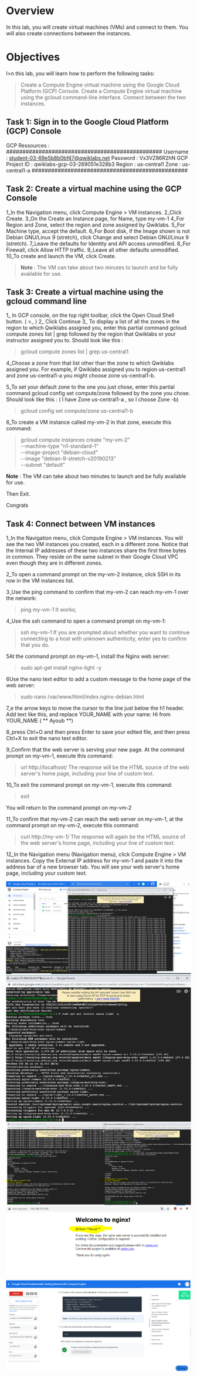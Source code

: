 # Overview
In this lab, you will create virtual machines (VMs) and connect to them. You will also create connections between the instances.

# Objectives
I>n this lab, you will learn how to perform the following tasks:

> Create a Compute Engine virtual machine using the Google Cloud Platform (GCP) Console.
> Create a Compute Engine virtual machine using the gcloud command-line interface.
> Connect between the two instances.

## Task 1: Sign in to the Google Cloud Platform (GCP) Console

GCP Ressources : 
################################################
Username : student-03-69e5b8b0bf47@qwiklabs.net
Password : Vx3VZ86R2hN
GCP Project ID : qwiklabs-gcp-03-269051e328b3
Region : us-central1
Zone : us-central1-a
################################################


## Task 2: Create a virtual machine using the GCP Console

1_In the Navigation menu, click Compute Engine > VM instances.
2_Click Create.
3_On the Create an Instance page, for Name, type my-vm-1
4_For Region and Zone, select the region and zone assigned by Qwiklabs.
5_For Machine type, accept the default.
6_For Boot disk, if the Image shown is not Debian GNU/Linux 9 (stretch), click Change and select Debian GNU/Linux 9 (stretch).
7_Leave the defaults for Identity and API access unmodified.
8_For Firewall, click Allow HTTP traffic.
9_Leave all other defaults unmodified.
10_To create and launch the VM, click Create.

> **Note** : The VM can take about two minutes to launch and be fully available for use.

## Task 3: Create a virtual machine using the gcloud command line

1_ In GCP console, on the top right toolbar, click the Open Cloud Shell button.  ( >_ ) 
2_ Click Continue
3_ To display a list of all the zones in the region to which Qwiklabs assigned you, 
enter this partial command gcloud compute zones list | grep followed by the region that Qwiklabs or your instructor assigned you to.
Should look like this : 
> gcloud compute zones list | grep us-central1


4_Choose a zone from that list other than the zone to which Qwiklabs assigned you. 
For example, if Qwiklabs assigned you to region us-central1 and zone us-central1-a you might choose zone us-central1-b.

5_To set your default zone to the one you just chose, enter this partial command gcloud config set compute/zone followed by the zone you chose.
Should look like this :  ( I have Zone us-central1-a , so I choose Zone -b)
> gcloud config set compute/zone us-central1-b

6_To create a VM instance called my-vm-2 in that zone, execute this command:
> gcloud compute instances create "my-vm-2" \
--machine-type "n1-standard-1" \
--image-project "debian-cloud" \
--image "debian-9-stretch-v20190213" \
--subnet "default"

**Note** : The VM can take about two minutes to launch and be fully available for use.

Then Exit.

Congrats


## Task 4: Connect between VM instances

1_In the Navigation menu, click Compute Engine > VM instances.
You will see the two VM instances you created, each in a different zone.
Notice that the Internal IP addresses of these two instances share the first three bytes in common. 
They reside on the same subnet in their Google Cloud VPC even though they are in different zones.

2_To open a command prompt on the my-vm-2 instance, click SSH in its row in the VM instances list.

3_Use the ping command to confirm that my-vm-2 can reach my-vm-1 over the network:
> ping my-vm-1
It works;

4_Use the ssh command to open a command prompt on my-vm-1:

> ssh my-vm-1
If you are prompted about whether you want to continue connecting to a host with unknown authenticity, enter yes to confirm that you do.

5At the command prompt on my-vm-1, install the Nginx web server:
> sudo apt-get install nginx-light -y

6Use the nano text editor to add a custom message to the home page of the web server:
> sudo nano /var/www/html/index.nginx-debian.html

7_e the arrow keys to move the cursor to the line just below the h1 header. Add text like this, and replace YOUR_NAME with your name:
Hi from YOUR_NAME  ( ** Ayoub **)

8_press Ctrl+O and then press Enter to save your edited file, and then press Ctrl+X to exit the nano text editor.

9_Confirm that the web server is serving your new page. At the command prompt on my-vm-1, execute this command:
> url http://localhost/
The response will be the HTML source of the web server's home page, including your line of custom text.

10_To exit the command prompt on my-vm-1, execute this command:
> exit

You will return to the command prompt on my-vm-2

11_To confirm that my-vm-2 can reach the web server on my-vm-1, at the command prompt on my-vm-2, execute this command:
> curl http://my-vm-1/
The response will again be the HTML source of the web server's home page, including your line of custom text.

12_In the Navigation menu (Navigation menu), click Compute Engine > VM instances.
Copy the External IP address for my-vm-1 and paste it into the address bar of a new browser tab. 
You will see your web server's home page, including your custom text.


![](imgs/ping_mv2_to_mv1.PNG)
![](imgs/install_nginx.PNG)
![](imgs/curl_mv1&mv2.PNG)
![](imgs/NginxPage.PNG)
![](imgs/lab_GCPFundamentalsGettingStartedwithComputeEngine.PNG)










